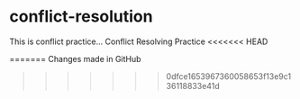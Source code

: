 # conflict-resolution

This is conflict practice...
Conflict Resolving Practice
<<<<<<< HEAD

=======
Changes made in GitHub
>>>>>>> 0dfce1653967360058653f13e9c136118833e41d
